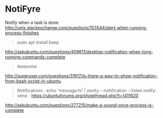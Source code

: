 # NotiFyre
Notify when a task is done 
http://unix.stackexchange.com/questions/153544/alert-when-running-process-finishes

> sudo apt install beep

http://askubuntu.com/questions/409611/desktop-notification-when-long-running-commands-complete 

> Awesome


http://superuser.com/questions/31917/is-there-a-way-to-show-notification-from-bash-script-in-ubuntu

> Notifications  : echo 'message:hi' | zenity --notification --listen
> notify-send - https://ubuntuforums.org/showthread.php?t=1411620
> 


http://askubuntu.com/questions/277215/make-a-sound-once-process-is-complete 
